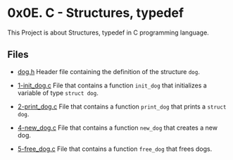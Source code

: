 # 0x0E. C - Structures, typedef

This Project is about Structures, typedef in C programming language.

## Files

- [dog.h](./dog.h) Header file containing the definition of the structure `dog`.

- [1-init_dog.c](./1-init_dog.c) File that contains a function `init_dog` that initializes a variable of type `struct dog`.

- [2-print_dog.c](./2-print_dog.c) File that contains a function `print_dog` that prints a `struct dog`.

- [4-new_dog.c](./4-new_dog.c) File that contains a function `new_dog` that creates a new dog.

- [5-free_dog.c](./5-free_dog.c) File that contains a function `free_dog` that frees dogs.
